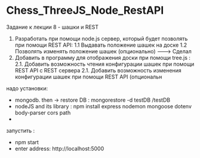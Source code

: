 # Chess_ThreeJS_Node_RestAPI
Задание к лекции 8 - шашки и REST
1. Разработать при помощи node.js сервер, который будет позволять при помощи REST API:
1.1 Выдавать положение шашек на доске 
1.2 Позволять изменять положение шашек (опционально)
---> Cделал
2. Добавить в программу для отображения доски при помощи tree.js :
2.1. Добавить возможность чтения конфигурации шашек при помощи REST API c REST сервера
2.1. Добавить возможность изменения конфигурации шашек при помощи REST API (опциональн

надо установки:
  - mongodb. then -> restore DB : mongorestore -d testDB /testDB
  - nodeJS and its library : npm install express nodemon mongoose dotenv body-parser cors path
  - 
запустить : 
- npm start
- enter address: http://localhost:5000
